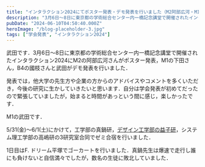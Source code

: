 ```yaml
---
title: "インタラクション2024にてポスター発表・デモ発表を行いました（M2阿部広河・M1下田・B4國枝・B4武田）"
description: "3月6日～8日に東京都の学術総合センター内一橋記念講堂で開催されたインタラクション2024にM2の阿部広河さんがポスター発表，M1の下田さん，B4の國枝さんと武田がデモ発表を行いました．"
pubDate: "2024-06-10T04:50:40.000Z"
heroImage: "/blog-placeholder-3.jpg"
tags: ["学会発表", "インタラクション2024"]
---
```


武田です．3月6日～8日に東京都の学術総合センター内一橋記念講堂で開催されたインタラクション2024にM2の阿部広河さんがポスター発表，M1の下田さん，B4の國枝さんと武田がデモ発表を行いました．

発表では，他大学の先生方や企業の方からのアドバイスやコメントを多くいただき，今後の研究に生かしていきたいと思います．自分は学会発表が初めてだったので緊張していましたが，始まると時間があっという間に感じ，楽しかったです．

M1の武田です．

5/31(金)～6/1(土)にかけて，工学部の真鍋研，[デザイン工学部の益子研](https://masuko-lab.jp/)，システム理工学部の高嶋研の3研究室合同でゼミ合宿を行いました．

1日目はF. ドリーム平塚でゴーカートを行いました．真鍋先生は爆速で走行し誰にも負けないと自信満々でしたが，数名の生徒に敗北していました．
